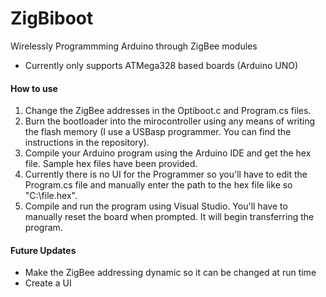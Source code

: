 # ZigBiboot
Wirelessly Programmming Arduino through ZigBee modules

- Currently only supports ATMega328 based boards (Arduino UNO)

#### How to use

1)  Change the ZigBee addresses in the Optiboot.c and Program.cs files.
2)  Burn the bootloader into the mirocontroller using any means of writing the flash 
    memory (I use a USBasp programmer. You can find the instructions in the repository).
3)  Compile your Arduino program using the Arduino IDE and get the hex file. Sample hex files
    have been provided.
4)  Currently there is no UI for the Programmer so you'll have to edit the Program.cs file
    and manually enter the path to the hex file like so "C:\\file.hex".
5)  Compile and run the program using Visual Studio. You'll have to manually reset the board
    when prompted. It will begin transferring the program.
    
#### Future Updates

- Make the ZigBee addressing dynamic so it can be changed at run time
- Create a UI
